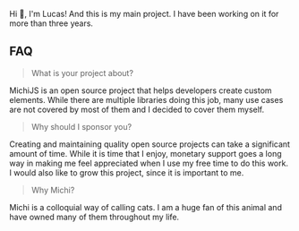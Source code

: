Hi 👋, I'm Lucas! And this is my main project. I have been working on it for more than three years. 

## FAQ

> What is your project about?

MichiJS is an open source project that helps developers create custom elements. While there are multiple libraries doing this job, many use cases are not covered by most of them and I decided to cover them myself.

> Why should I sponsor you?

Creating and maintaining quality open source projects can take a significant amount of time. While it is time that I enjoy, monetary support goes a long way in making me feel appreciated when I use my free time to do this work. I would also like to grow this project, since it is important to me.

> Why Michi?

Michi is a colloquial way of calling cats. I am a huge fan of this animal and have owned many of them throughout my life.
